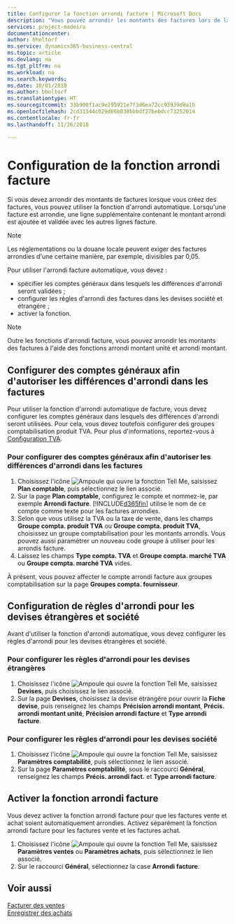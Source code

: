 ```yaml
---
title: Configurer la fonction arrondi facture | Microsoft Docs
description: "Vous pouvez arrondir les montants des factures lors de la création de celles-ci. De plus, les réglementations ou la douane locale peuvent exiger des factures arrondies d'une certaine manière, par exemple, divisibles par 0,05."
services: project-madeira
documentationcenter: 
author: bholtorf
ms.service: dynamics365-business-central
ms.topic: article
ms.devlang: na
ms.tgt_pltfrm: na
ms.workload: na
ms.search.keywords: 
ms.date: 10/01/2018
ms.author: bholtorf
ms.translationtype: HT
ms.sourcegitcommit: 33b900f1ac9e295921e7f3d6ea72cc93939d8a1b
ms.openlocfilehash: 2cd31544c029d66b838bbbdf27bebdcc73252014
ms.contentlocale: fr-fr
ms.lasthandoff: 11/26/2018

---
```

# <a name="set-up-invoice-rounding"></a>Configuration de la fonction arrondi facture
Si vous devez arrondir des montants de factures lorsque vous créez des factures, vous pouvez utiliser la fonction d'arrondi automatique. Lorsqu'une facture est arrondie, une ligne supplémentaire contenant le montant arrondi est ajoutée et validée avec les autres lignes facture.

> [!NOTE]  
>  Les réglementations ou la douane locale peuvent exiger des factures arrondies d'une certaine manière, par exemple, divisibles par 0,05.  

Pour utiliser l'arrondi facture automatique, vous devez :  

* spécifier les comptes généraux dans lesquels les différences d'arrondi seront validées ;  
* configurer les règles d'arrondi des factures dans les devises société et étrangère ;  
* activer la fonction.  

> [!NOTE]  
>  Outre les fonctions d'arrondi facture, vous pouvez arrondir les montants des factures à l'aide des fonctions arrondi montant unité et arrondi montant.  

## <a name="set-up-general-ledger-accounts-for-invoice-rounding-differences"></a>Configurer des comptes généraux afin d'autoriser les différences d'arrondi dans les factures
Pour utiliser la fonction d'arrondi automatique de facture, vous devez configurer les comptes généraux dans lesquels des différences d'arrondi seront utilisées. Pour cela, vous devez toutefois configurer des groupes comptabilisation produit TVA. Pour plus d'informations, reportez-vous à [Configuration TVA](finance-setup-vat.md).  

### <a name="to-set-up-general-ledger-accounts-for-invoice-rounding-differences"></a>Pour configurer des comptes généraux afin d'autoriser les différences d'arrondi dans les factures  
1. Choisissez l'icône ![Ampoule qui ouvre la fonction Tell Me](media/ui-search/search_small.png "Dites-moi ce que vous voulez faire"), saisissez **Plan comptable**, puis sélectionnez le lien associé.  
2. Sur la page **Plan comptable**, configurez le compte et nommez-le, par exemple **Arrondi facture**. [!INCLUDE[d365fin](includes/d365fin_md.md)] utilise le nom de ce compte comme texte pour les factures arrondies.  
3. Selon que vous utilisez la TVA ou la taxe de vente, dans les champs **Groupe compta. produit TVA** ou **Groupe compta. produit TVA**, choisissez un groupe comptabilisation pour les montants arrondis. Vous pouvez aussi paramétrer un nouveau code groupe à utiliser pour les arrondis facture.
4. Laissez les champs **Type compta. TVA** et **Groupe compta. marché TVA** ou **Groupe compta. marché TVA** vides. <!-- Why do we say to leave these blank, when there are a lot of other fields we also leave blank but don't mention? -->  

À présent, vous pouvez affecter le compte arrondi facture aux groupes comptabilisation sur la page **Groupes compta. fournisseur**.  <!-- Why only the vendor posting groups? -->

## <a name="set-up-rounding-for-foreign-and-local-currencies"></a>Configuration de règles d'arrondi pour les devises étrangères et société
Avant d'utiliser la fonction d'arrondi automatique, vous devez configurer les règles d'arrondi pour les devises étrangères et société.

### <a name="to-set-up-rounding-for-foreign-currencies"></a>Pour configurer les règles d'arrondi pour les devises étrangères  
1. Choisissez l'icône ![Ampoule qui ouvre la fonction Tell Me](media/ui-search/search_small.png "Dites-moi ce que vous voulez faire"), saisissez **Devises**, puis choisissez le lien associé.  
2. Sur la page **Devises**, choisissez la devise étrangère pour ouvrir la **Fiche devise**, puis renseignez les champs **Précision arrondi montant**, **Précis. arrondi montant unité**, **Précision arrondi facture** et **Type arrondi facture**.

### <a name="to-set-up-rounding-for-your-local-currency"></a>Pour configurer les règles d'arrondi pour les devises société
1. Choisissez l'icône ![Ampoule qui ouvre la fonction Tell Me](media/ui-search/search_small.png "Dites-moi ce que vous voulez faire"), saisissez **Paramètres comptabilité**, puis sélectionnez le lien associé.  
2. Sur la page **Paramètres comptabilité**, sous le raccourci **Général**, renseignez les champs **Précis. arrondi fact.** et **Type arrondi facture**.  

## <a name="activate-the-invoice-rounding-function"></a>Activer la fonction arrondi facture  
Vous devez activer la fonction arrondi facture pour que les factures vente et achat soient automatiquement arrondies. Activez séparément la fonction arrondi facture pour les factures vente et les factures achat.

1. Choisissez l'icône ![Ampoule qui ouvre la fonction Tell Me](media/ui-search/search_small.png "Dites-moi ce que vous voulez faire"), saisissez **Paramètres ventes** ou **Paramètres achats**, puis sélectionnez le lien associé.  
2. Sur le raccourci **Général**, sélectionnez la case **Arrondi facture**.  

## <a name="see-also"></a>Voir aussi  
[Facturer des ventes](sales-how-invoice-sales.md)  
[Enregistrer des achats](purchasing-how-record-purchases.md)

